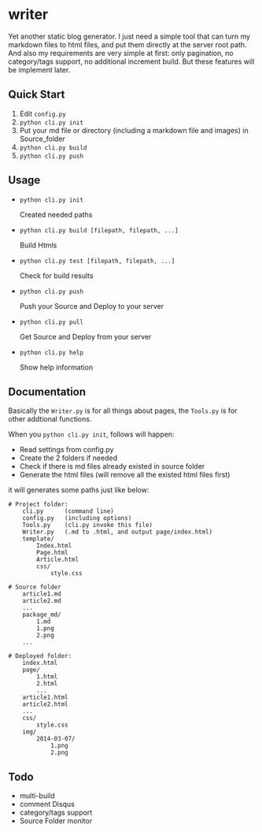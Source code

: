 # writer

Yet another static blog generator. I just need a simple tool that can turn my markdown files to html files, and put them directly at the server root path. And also my requirements are very simple at first: only pagination, no category/tags support, no additional increment build. But these features will be implement later.

## Quick Start

1.  Edit `config.py`
2.  `python cli.py init`
3.  Put your md file or directory (including a markdown file and images) in Source_folder
4.  `python cli.py build`
5.  `python cli.py push`

## Usage

-   `python cli.py init`

    Created needed paths

-   `python cli.py build [filepath, filepath, ...]`

    Build Htmls

-   `python cli.py test [filepath, filepath, ...]`

    Check for build results

-   `python cli.py push`

    Push your Source and Deploy to your server

-   `python cli.py pull`

    Get Source and Deploy from your server

-   `python cli.py help`

    Show help information

## Documentation

Basically the `Writer.py` is for all things about pages, the `Tools.py` is for other addtional functions.

When you `python cli.py init`, follows will happen:

-   Read settings from config.py
-   Create the 2 folders if needed
-   Check if there is md files already existed in source folder
-   Generate the html files (will remove all the existed html files first)

it will generates some paths just like below:

```
# Project folder:
    cli.py      (command line)
    config.py   (including options)
    Tools.py    (cli.py invoke this file)
    Writer.py   (.md to .html, and output page/index.html)
    template/
        Index.html
        Page.html
        Article.html
        css/
            style.css

# Source folder
    article1.md
    article2.md
    ...
    package_md/
        1.md
        1.png
        2.png
    ...

# Deployed folder:
    index.html
    page/
        1.html
        2.html
        ...
    article1.html
    article2.html
    ...
    css/
        style.css
    img/
        2014-03-07/
            1.png
            2.png
```


## Todo

-   multi-build
-   comment Disqus
-   category/tags support
-   Source Folder monitor
